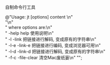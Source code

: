 自制命令行工具

@"Usage: jt [options] content \n" </br>
"\n"</br>
"  where options are:\n"</br>
"        -help    help                   使用说明\n"</br>
"        -l       -link                  把链接进行解码, 变成原有的字符串\n"</br>
"        -l-e     -link-e                把链接进行编码, 变成浏览器可用\n"</br>
"        -l-d     -link-d                把链接进行解码, 变成原有的字符串\n"</br>
"        -f-c     -file-clear            清空Mac废纸篓\n"
"";</br>
